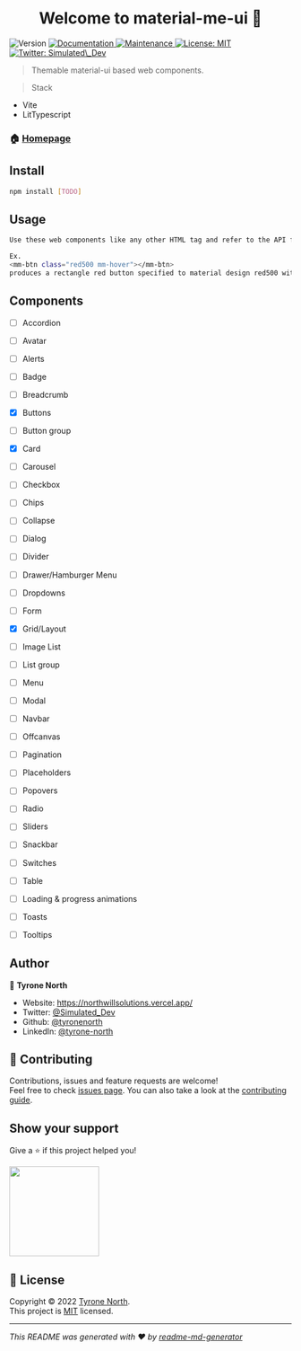 <h1 align="center">Welcome to material-me-ui 👋</h1>
<p>
  <img alt="Version" src="https://img.shields.io/badge/version-0.0.1-blue.svg?cacheSeconds=2592000" />
  <a href="https://github.com/tyronenorth/material-me-ui#readme" target="_blank">
    <img alt="Documentation" src="https://img.shields.io/badge/documentation-yes-brightgreen.svg" />
  </a>
  <a href="https://github.com/tyronenorth/material-me-ui/graphs/commit-activity" target="_blank">
    <img alt="Maintenance" src="https://img.shields.io/badge/Maintained%3F-yes-green.svg" />
  </a>
  <a href="https://github.com/tyronenorth/material-me-ui/blob/master/LICENSE" target="_blank">
    <img alt="License: MIT" src="https://img.shields.io/github/license/tyronenorth/material-me-ui" />
  </a>
  <a href="https://twitter.com/Simulated\_Dev" target="_blank">
    <img alt="Twitter: Simulated\_Dev" src="https://img.shields.io/twitter/follow/Simulated_Dev.svg?style=social" />
  </a>
</p>

> Themable material-ui based web components.

> Stack
* Vite
* LitTypescript


### 🏠 [Homepage](https://github.com/tyronenorth/material-me-ui)

## Install

```sh
npm install [TODO]
```

## Usage

```sh
Use these web components like any other HTML tag and refer to the API for more details on usage.

Ex.
<mm-btn class="red500 mm-hover"></mm-btn>
produces a rectangle red button specified to material design red500 with hover state. 
```

## Components

* [ ] Accordion
* [ ] Avatar
* [ ] Alerts
* [ ] Badge
* [ ] Breadcrumb
* [x] Buttons
* [ ] Button group
* [x] Card
* [ ] Carousel
* [ ] Checkbox
* [ ] Chips
* [ ] Collapse
* [ ] Dialog
* [ ] Divider
* [ ] Drawer/Hamburger Menu
* [ ] Dropdowns
* [ ] Form
* [x] Grid/Layout
* [ ] Image List
* [ ] List group
* [ ] Menu
* [ ] Modal
* [ ] Navbar
* [ ] Offcanvas
* [ ] Pagination
* [ ] Placeholders
* [ ] Popovers
* [ ] Radio
* [ ] Sliders
* [ ] Snackbar
* [ ] Switches 
* [ ] Table
* [ ] Loading & progress animations
* [ ] Toasts
* [ ] Tooltips




## Author

👤 **Tyrone North**

* Website: https://northwillsolutions.vercel.app/
* Twitter: [@Simulated\_Dev](https://twitter.com/Simulated\_Dev)
* Github: [@tyronenorth](https://github.com/tyronenorth)
* LinkedIn: [@tyrone-north](https://linkedin.com/in/tyrone-north)

## 🤝 Contributing

Contributions, issues and feature requests are welcome!<br />Feel free to check [issues page](https://github.com/tyronenorth/material-me-ui/issues). You can also take a look at the [contributing guide](https://github.com/tyronenorth/material-me-ui/blob/master/CONTRIBUTING.md).

## Show your support

Give a ⭐️ if this project helped you!

<a href="https://www.patreon.com/Sim\_Dev">
  <img src="https://c5.patreon.com/external/logo/become_a_patron_button@2x.png" width="160">
</a>

## 📝 License

Copyright © 2022 [Tyrone North](https://github.com/tyronenorth).<br />
This project is [MIT](https://github.com/tyronenorth/material-me-ui/blob/master/LICENSE) licensed.

***
_This README was generated with ❤️ by [readme-md-generator](https://github.com/kefranabg/readme-md-generator)_